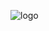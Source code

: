 
![logo](https://user-images.githubusercontent.com/8418700/212627908-bd3a2cb0-2985-4708-ab20-4797833778ff.png)
